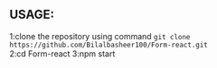 USAGE:
------
1:clone the repository using command ```git clone https://github.com/Bilalbasheer100/Form-react.git```<br>
2:cd Form-react
3:npm start
